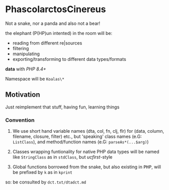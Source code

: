 # PhascolarctosCinereus
Not a snake, nor a panda and also not a bear!

the elephant (P(HP)un intented) in the room will be:
 - reading from different re|sources
 - filtering 
 - manipulating
 - exporting/transforming to different data types/formats
 
 <b>data</b> with <i>PHP 8.4+</i>

Namespace will be <code>Koalas\\*</code>

## Motivation 

Just reimplement that stuff, having fun, learning things


### Convention

1. We use short hand variable names (dta, col, fn, clj, flr) for (data, column, filename, closure, filter) etc., but 'speaking' class names (e.G: <code>ListClass</code>), and method/function names (e.G: <code>parseAs*(...$arg)</code>)

2. Classes wrapping funtionality for native PHP data types will be named like <code>StringClass</code> as in <code>stdClass</code>, but <i>ucfirst</i>-style

3. Global functions borrowed from the snake, but also existing in <kbd>PHP</kbd>, will be prefixed by <code>k</code> as in <code>kprint</code>

so: be consulted by <code>dct.txt/dtadct.md </code>
